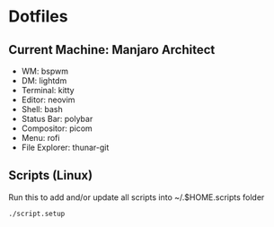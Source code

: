 # Dotfiles

## Current Machine: Manjaro Architect
 - WM: bspwm
 - DM: lightdm
 - Terminal: kitty
 - Editor: neovim
 - Shell: bash
 - Status Bar: polybar
 - Compositor: picom
 - Menu: rofi
 - File Explorer: thunar-git
 
## Scripts (Linux)
Run this to add and/or update all scripts into ~/.$HOME.scripts folder
```
./script.setup
```
